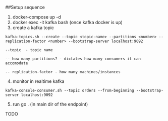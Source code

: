 ##Setup sequence

1. docker-compose up -d
2. docker exec -it kafka bash (once kafka docker is up)
3. create a kafka topic

```kafka-topics.sh --create --topic <topic-name> --partitions <number> --replication-factor <number> --bootstrap-server localhost:9092```

```--topic  - topic name```

```-- how many partitions? - dictates how many consumers it can accomodate```

```-- replication-factor - how many machines/instances ```


4. monitor in realtime kafka 

```kafka-console-consumer.sh --topic orders --from-beginning --bootstrap-server localhost:9092```


5. run go . (in main dir of the endpoint)


TODO